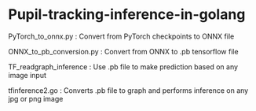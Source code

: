 # Pupil-tracking-inference-in-golang

PyTorch_to_onnx.py : Convert from PyTorch checkpoints to ONNX file

ONNX_to_pb_conversion.py : Convert from ONNX to .pb tensorflow file

TF_readgraph_inference : Use .pb file to make prediction based on any image input

tfinference2.go : Converts .pb file to graph and performs inference on any jpg or png image

